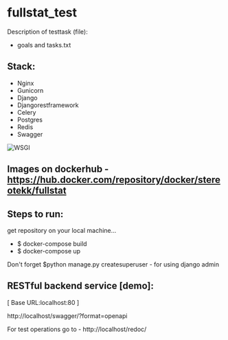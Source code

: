 # fullstat_test

Description of testtask (file): 
- goals and tasks.txt


Stack:
---------------------
- Nginx 
- Gunicorn 
- Django
- Djangorestframework
- Celery
- Postgres
- Redis
- Swagger

![WSGI](https://user-images.githubusercontent.com/18102432/175305423-d381ef53-5ec6-462f-9c36-6808954cc444.jpeg)

Images on dockerhub - https://hub.docker.com/repository/docker/stereotekk/fullstat
----------------------



Steps to run:
----------------------
get repository on your local machine...

- $ docker-compose build
- $ docker-compose up

Don't forget $python manage.py createsuperuser - for using django admin



RESTful backend service [demo]:
----------------------

[ Base URL:localhost:80 ]

http://localhost/swagger/?format=openapi

For test operations go to - http://localhost/redoc/






